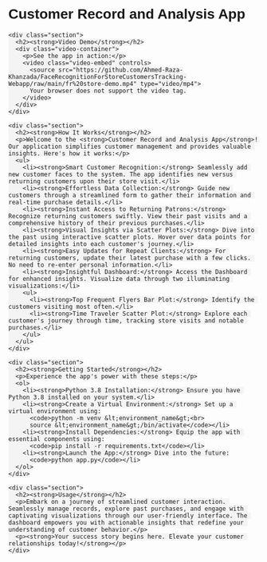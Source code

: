 <!DOCTYPE html>
<html>
<head>
  <title>Your App's README</title>
  <style>
    body {
      font-family: Arial, sans-serif;
      margin: 0;
      padding: 20px;
    }
    h1 {
      font-weight: bold;
    }
    h2 {
      font-weight: bold;
      color: #333;
    }
    h3 {
      font-weight: bold;
      color: #666;
    }
    p {
      color: #666;
    }
    code {
      background-color: #f4f4f4;
      padding: 2px 4px;
      border-radius: 4px;
      font-family: Consolas, monospace;
    }
    .container {
      max-width: 800px;
      margin: 0 auto;
    }
    .section {
      margin-bottom: 40px;
      border-bottom: 1px solid #ddd;
      padding-bottom: 20px;
    }
    /* Additional styling for the video section */
    .video-container {
      display: flex;
      flex-direction: column;
      align-items: center;
    }
    .video-embed {
      width: 100%;
      max-width: 800px;
      margin-top: 20px;
    }
  </style>
</head>
<body>
  <div class="container">
    <h1><strong>Customer Record and Analysis App</strong></h1>

    <div class="section">
      <h2><strong>Video Demo</strong></h2>
      <div class="video-container">
        <p>See the app in action:</p>
        <video class="video-embed" controls>
          <source src="https://github.com/Ahmed-Raza-Khanzada/FaceRecognitionForStoreCustomersTracking-Webapp/raw/main/fr%20store-demo.mp4" type="video/mp4">
          Your browser does not support the video tag.
        </video>
      </div>
    </div>

    <div class="section">
      <h2><strong>How It Works</strong></h2>
      <p>Welcome to the <strong>Customer Record and Analysis App</strong>! Our application simplifies customer management and provides valuable insights. Here's how it works:</p>
      <ul>
        <li><strong>Smart Customer Recognition:</strong> Seamlessly add new customer faces to the system. The app identifies new versus returning customers upon their store visit.</li>
        <li><strong>Effortless Data Collection:</strong> Guide new customers through a streamlined form to gather their information and real-time purchase details.</li>
        <li><strong>Instant Access to Returning Patrons:</strong> Recognize returning customers swiftly. View their past visits and a comprehensive history of their previous purchases.</li>
        <li><strong>Visual Insights via Scatter Plots:</strong> Dive into the past using interactive scatter plots. Hover over data points for detailed insights into each customer's journey.</li>
        <li><strong>Easy Updates for Repeat Clients:</strong> For returning customers, update their latest purchase with a few clicks. No need to re-enter personal information.</li>
        <li><strong>Insightful Dashboard:</strong> Access the Dashboard for enhanced insights. Visualize data through two illuminating visualizations:</li>
        <ul>
          <li><strong>Top Frequent Flyers Bar Plot:</strong> Identify the customers visiting most often.</li>
          <li><strong>Time Traveler Scatter Plot:</strong> Explore each customer's journey through time, tracking store visits and notable purchases.</li>
        </ul>
      </ul>
    </div>

    <div class="section">
      <h2><strong>Getting Started</strong></h2>
      <p>Experience the app's power with these steps:</p>
      <ol>
        <li><strong>Python 3.8 Installation:</strong> Ensure you have Python 3.8 installed on your system.</li>
        <li><strong>Create a Virtual Environment:</strong> Set up a virtual environment using:
          <code>python -m venv &lt;environment_name&gt;<br>
          source &lt;environment_name&gt;/bin/activate</code></li>
        <li><strong>Install Dependencies:</strong> Equip the app with essential components using:
          <code>pip install -r requirements.txt</code></li>
        <li><strong>Launch the App:</strong> Dive into the future:
          <code>python app.py</code></li>
      </ol>
    </div>

    <div class="section">
      <h2><strong>Usage</strong></h2>
      <p>Embark on a journey of streamlined customer interaction. Seamlessly manage records, explore past purchases, and engage with captivating visualizations through our user-friendly interface. The dashboard empowers you with actionable insights that redefine your understanding of customer behavior.</p>
      <p><strong>Your success story begins here. Elevate your customer relationships today!</strong></p>
    </div>

  </div>
</body>
</html>
